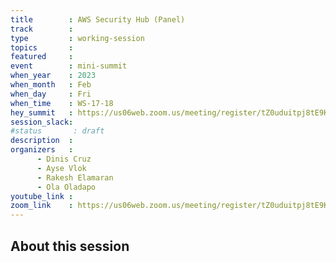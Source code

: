 ```yaml
---
title        : AWS Security Hub (Panel)  
track        :
type         : working-session
topics       :
featured     :
event        : mini-summit
when_year    : 2023
when_month   : Feb
when_day     : Fri
when_time    : WS-17-18
hey_summit   : https://us06web.zoom.us/meeting/register/tZ0uduitpj8tE9KWHGTBm-juMcWVnvT3jMYH
session_slack:
#status       : draft
description  :
organizers   :
      - Dinis Cruz
      - Ayse Vlok
      - Rakesh Elamaran
      - Ola Oladapo
youtube_link :
zoom_link    : https://us06web.zoom.us/meeting/register/tZ0uduitpj8tE9KWHGTBm-juMcWVnvT3jMYH
---
```


## About this session
